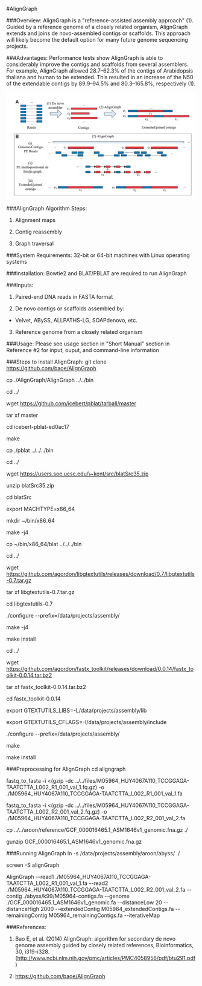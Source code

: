 #AlignGraph

###Overview:
AlignGraph is a "reference-assisted assembly approach" (1).  Guided by a reference genome of a closely related organism, AlignGraph extends and joins de novo-assembled contigs or scaffolds.  This approach will likely become the default option for many future genome sequencing projects.

###Advantages:
Performance tests show AlignGraph is able to considerably improve the contigs and scaffolds from several assemblers. For example, AlignGraph allowed 28.7–62.3% of the contigs of Arabidopsis thaliana and human to be extended.  This resulted in an increase of the N50 of the extendable contigs by 89.9–94.5% and 80.3–165.8%, respectively (1).

![AlignGraph Steps](/assets/aligngraph.png)

###AlignGraph Algorithm Steps:
1. Alignment maps

2. Contig reassembly

3. Graph traversal

###System Requirements:
32-bit or 64-bit machines with Linux operating systems

###Installation:
Bowtie2 and BLAT/PBLAT are required to run AlignGraph

###Inputs:
1. Paired-end DNA reads in FASTA format

2. De novo contigs or scaffolds assembled by:

  * Velvet, ABySS, ALLPATHS-LG, SOAPdenovo, etc.

3. Reference genome from a closely related organism

###Usage:
Please see usage section in "Short Manual" section in Reference #2 for input, ouput, and command-line information

###Steps to install AlignGraph:
git clone https://github.com/baoe/AlignGraph 

cp ./AlignGraph/AlignGraph ../../bin 

cd ../ 

wget https://github.com/icebert/pblat/tarball/master 

tar xf master 

cd icebert-pblat-ed0ac17

make 

cp ./pblat ../../../bin 

cd ../ 

wget https://users.soe.ucsc.edu/\~kent/src/blatSrc35.zip 

unzip blatSrc35.zip 

cd blatSrc 

export MACHTYPE=x86_64 

mkdir ~/bin/x86_64 

make -j4 

cp ~/bin/x86_64/blat ../../../bin 

cd ../ 

wget https://github.com/agordon/libgtextutils/releases/download/0.7/libgtextutils-0.7.tar.gz 

tar xf libgtextutils-0.7.tar.gz 

cd libgtextutils-0.7 

./configure --prefix=/data/projects/assembly/ 

make -j4 

make install

cd ../ 

wget https://github.com/agordon/fastx_toolkit/releases/download/0.0.14/fastx_toolkit-0.0.14.tar.bz2 

tar xf fastx_toolkit-0.0.14.tar.bz2 

cd fastx_toolkit-0.0.14 

export GTEXTUTILS_LIBS=-L/data/projects/assembly/lib 

export GTEXTUTILS_CFLAGS=-I/data/projects/assembly/include 

./configure --prefix=/data/projects/assembly/ 

make 

make install

###Preprocessing for AlignGraph
cd aligngraph

fastq_to_fasta -i <(gzip -dc ../../files/M05964_HUY4067A110_TCCGGAGA-TAATCTTA_L002_R1_001_val_1.fq.gz) -o 
./M05964_HUY4067A110_TCCGGAGA-TAATCTTA_L002_R1_001_val_1.fa

fastq_to_fasta -i <(gzip -dc ../../files/M05964_HUY4067A110_TCCGGAGA-TAATCTTA_L002_R2_001_val_2.fq.gz) -o 
./M05964_HUY4067A110_TCCGGAGA-TAATCTTA_L002_R2_001_val_2.fa

cp ../../aroon/reference/GCF_000016465.1_ASM1646v1_genomic.fna.gz ./

gunzip GCF_000016465.1_ASM1646v1_genomic.fna.gz

###Running AlignGraph
ln -s /data/projects/assembly/aroon/abyss/ ./

screen -S alignGraph

AlignGraph --read1 ./M05964_HUY4067A110_TCCGGAGA-TAATCTTA_L002_R1_001_val_1.fa --read2 ./M05964_HUY4067A110_TCCGGAGA-TAATCTTA_L002_R2_001_val_2.fa --contig ./abyss/k99/M05964-contigs.fa --genome ./GCF_000016465.1_ASM1646v1_genomic.fa  --distanceLow 20 --distanceHigh 2000 --extendedContig M05964_extendedContigs.fa --remainingContig M05964_remainingContigs.fa --iterativeMap

###References:
1. Bao E, et al. (2014) AlignGraph: algorithm for secondary de novo genome assembly guided by closely related references, Bioinformatics, 30, i319-i328. (http://www.ncbi.nlm.nih.gov/pmc/articles/PMC4058956/pdf/btu291.pdf)

2. https://github.com/baoe/AlignGraph
